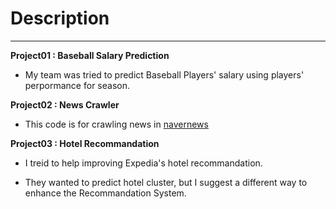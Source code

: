 # Description
---
**Project01 : Baseball Salary Prediction**

- My team was tried to predict Baseball Players' salary using players' perpormance for season.

**Project02 : News Crawler**

- This code is for crawling news in [navernews](www.naver.com)

**Project03 : Hotel Recommandation**

- I treid to help improving Expedia's hotel recommandation.

- They wanted to predict hotel cluster, but I suggest a different way to enhance the Recommandation System.

